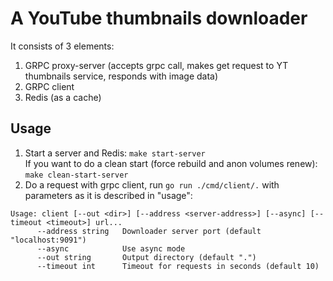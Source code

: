# A YouTube thumbnails downloader
It consists of 3 elements:
1. GRPC proxy-server (accepts grpc call, makes get request to YT thumbnails service, responds with image data)
2. GRPC client
3. Redis (as a cache)

## Usage
1. Start a server and Redis:
`make start-server`  
If you want to do a clean start (force rebuild and anon volumes renew):
`make clean-start-server`
2. Do a request with grpc client, run `go run ./cmd/client/.` with parameters as it is described in "usage":
```
Usage: client [--out <dir>] [--address <server-address>] [--async] [--timeout <timeout>] url...
      --address string   Downloader server port (default "localhost:9091")
      --async            Use async mode
      --out string       Output directory (default ".")
      --timeout int      Timeout for requests in seconds (default 10)
```